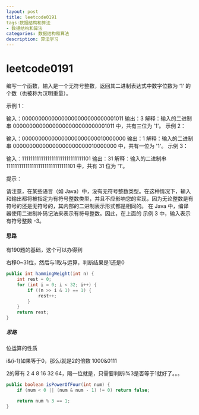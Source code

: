 ```yaml
---
layout: post
title: leetcode0191
tags:数据结构和算法
- 数据结构和算法
categories: 数据结构和算法
description: 算法学习
---
```

# leetcode0191

编写一个函数，输入是一个无符号整数，返回其二进制表达式中数字位数为 ‘1’ 的个数（也被称为汉明重量）。

 

示例 1：

输入：00000000000000000000000000001011
输出：3
解释：输入的二进制串 00000000000000000000000000001011 中，共有三位为 '1'。
示例 2：

输入：00000000000000000000000010000000
输出：1
解释：输入的二进制串 00000000000000000000000010000000 中，共有一位为 '1'。
示例 3：

输入：11111111111111111111111111111101
输出：31
解释：输入的二进制串 11111111111111111111111111111101 中，共有 31 位为 '1'。


提示：

请注意，在某些语言（如 Java）中，没有无符号整数类型。在这种情况下，输入和输出都将被指定为有符号整数类型，并且不应影响您的实现，因为无论整数是有符号的还是无符号的，其内部的二进制表示形式都是相同的。
在 Java 中，编译器使用二进制补码记法来表示有符号整数。因此，在上面的 示例 3 中，输入表示有符号整数 -3。

#### 思路

有190题的基础，这个可以办得到

右移0~31位，然后与1取与运算，判断结果是1还是0

```java
public int hammingWeight(int n) {
    int rest = 0;
    for (int i = 0; i < 32; i++) {
        if ((n >> i & 1) == 1) {
            rest++;
        }
    }
    return rest;
}
```

##### 思路

位运算的性质

i&(i-1)如果等于0，那么i就是2的倍数 1000&0111

2的幂有 2 4 8 16 32 64，隔一位就是，只需要判断i%3是否等于1就好了。。。

```java
public boolean isPowerOfFour(int num) {
    if (num < 0 || (num & num - 1) != 0) return false;

    return num % 3 == 1;
}
```

